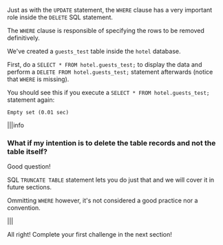 Just as with the `UPDATE` statement, the `WHERE` clause has a very important role inside the `DELETE` SQL statement. 

The `WHERE` clause is responsible of specifying the rows to be removed definitively. 

We've created a `guests_test` table inside the `hotel` database.

First, do a `SELECT * FROM hotel.guests_test;` to display the data and perform a `DELETE FROM hotel.guests_test;` statement afterwards (notice that `WHERE` is missing).

You should see this if you execute a `SELECT * FROM hotel.guests_test;` statement again:

```
Empty set (0.01 sec)
```

|||info
### What if my intention is to delete the table records and not the table itself?

Good question! 

SQL `TRUNCATE TABLE` statement lets you do just that and we will cover it in future sections. 

Ommitting `WHERE` however, it's not considered a good practice nor a convention.

|||

All right! Complete your first challenge in the next section!